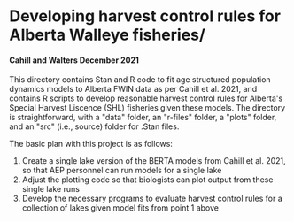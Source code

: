 # Developing harvest control rules for Alberta Walleye fisheries/
#### Cahill and Walters December 2021 

This directory contains Stan and R code to fit age structured population dynamics models to Alberta FWIN data as per Cahill et al. 2021, and contains R scripts to develop reasonable harvest control rules for Alberta's Special Harvest Liscence (SHL) fisheries given these models. The directory is straightforward, with a "data" folder, an "r-files" folder, a "plots" folder, and an "src" (i.e., source) folder for .Stan files. 

The basic plan with this project is as follows:

1) Create a single lake version of the BERTA models from Cahill et al. 2021, so that AEP personnel can run models for a single lake 
2) Adjust the plotting code so that biologists can plot output from these single lake runs
3) Develop the necessary programs to evaluate harvest control rules for a collection of lakes given model fits from point 1 above

